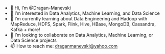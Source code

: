 - 👋 Hi, I’m @Dragan-Manevski
- 👀 I’m interested in Data Analytics, Machine Learning, and Data Science
- 🌱 I’m currently learning about Data Engineering and Hadoop with MapReduce, HDFS, Spark, Flink, Hive, HBase, MongoDB, Cassandra, Kafka + more!
- 💞️ I’m looking to collaborate on Data Analytics, Machine Learning, or Data Science projects
- 📫 How to reach me: draganmanevski@yahoo.com

<!---
Dragan-Manevski/Dragan-Manevski is a ✨ special ✨ repository because its `README.md` (this file) appears on your GitHub profile.
You can click the Preview link to take a look at your changes.
--->
